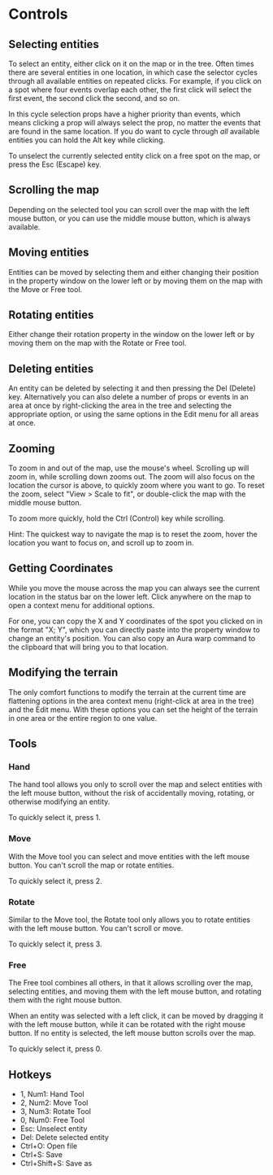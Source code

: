 Controls
=============================================================================

Selecting entities
-----------------------------------------------------------------------------

To select an entity, either click on it on the map or in the tree.
Often times there are several entities in one location, in which case
the selector cycles through all available entities on repeated clicks.
For example, if you click on a spot where four events overlap each other,
the first click will select the first event, the second click the second,
and so on.

In this cycle selection props have a higher priority than events, which
means clicking a prop will always select the prop, no matter the events
that are found in the same location. If you do want to cycle through
*all* available entities you can hold the Alt key while clicking.

To unselect the currently selected entity click on a free spot on the map,
or press the Esc (Escape) key.

Scrolling the map
-----------------------------------------------------------------------------

Depending on the selected tool you can scroll over the map with the left
mouse button, or you can use the middle mouse button, which is always
available.

Moving entities
-----------------------------------------------------------------------------

Entities can be moved by selecting them and either changing their position
in the property window on the lower left or by moving them on the map with
the Move or Free tool.

Rotating entities
-----------------------------------------------------------------------------

Either change their rotation property in the window on the lower left or
by moving them on the map with the Rotate or Free tool.

Deleting entities
-----------------------------------------------------------------------------

An entity can be deleted by selecting it and then pressing the
Del (Delete) key. Alternatively you can also delete a number of props or
events in an area at once by right-clicking the area in the tree and
selecting the appropriate option, or using the same options in the Edit
menu for all areas at once.

Zooming
-----------------------------------------------------------------------------

To zoom in and out of the map, use the mouse's wheel. Scrolling up will
zoom in, while scrolling down zooms out. The zoom will also focus
on the location the cursor is above, to quickly zoom where you want to go.
To reset the zoom, select "View > Scale to fit", or double-click the
map with the middle mouse button.

To zoom more quickly, hold the Ctrl (Control) key while scrolling.

Hint: The quickest way to navigate the map is to reset the zoom, hover the
location you want to focus on, and scroll up to zoom in.

Getting Coordinates
-----------------------------------------------------------------------------

While you move the mouse across the map you can always see the current
location in the status bar on the lower left. Click anywhere on the map
to open a context menu for additional options.

For one, you can copy the X and Y coordinates of the spot you clicked on
in the format "X; Y", which you can directly paste into the property window
to change an entity's position. You can also copy an Aura warp command to
the clipboard that will bring you to that location.

Modifying the terrain
-----------------------------------------------------------------------------

The only comfort functions to modify the terrain at the current time
are flattening options in the area context menu (right-click at area
in the tree) and the Edit menu. With these options you can set the
height of the terrain in one area or the entire region to one value.

Tools
-----------------------------------------------------------------------------

### Hand

The hand tool allows you only to scroll over the map and select entities
with the left mouse button, without the risk of accidentally moving,
rotating, or otherwise modifying an entity.

To quickly select it, press 1.

### Move

With the Move tool you can select and move entities with the left mouse
button. You can't scroll the map or rotate entities.

To quickly select it, press 2.

### Rotate

Similar to the Move tool, the Rotate tool only allows you to rotate
entities with the left mouse button. You can't scroll or move.

To quickly select it, press 3.

### Free

The Free tool combines all others, in that it allows scrolling over the
map, selecting entities, and moving them with the left mouse button,
and rotating them with the right mouse button.

When an entity was selected with a left click, it can be moved by
dragging it with the left mouse button, while it can be rotated with
the right mouse button. If no entity is selected, the left mouse
button scrolls over the map.

To quickly select it, press 0.

Hotkeys
-----------------------------------------------------------------------------

- 1, Num1: Hand Tool
- 2, Num2: Move Tool
- 3, Num3: Rotate Tool
- 0, Num0: Free Tool
- Esc: Unselect entity
- Del: Delete selected entity
- Ctrl+O: Open file
- Ctrl+S: Save
- Ctrl+Shift+S: Save as

